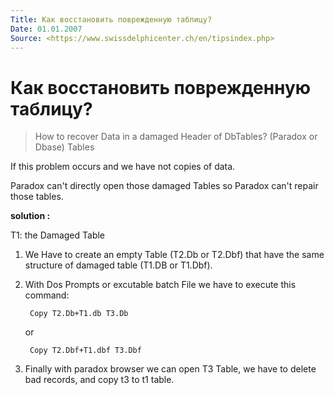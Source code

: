 ```yaml
---
Title: Как восстановить поврежденную таблицу?
Date: 01.01.2007
Source: <https://www.swissdelphicenter.ch/en/tipsindex.php>
---
```



Как восстановить поврежденную таблицу?
======================================

> How to recover Data in a damaged Header of DbTables?
> (Paradox or Dbase) Tables

If this problem occurs and we have not copies of data.

Paradox can\'t directly open those damaged Tables so
Paradox can\'t repair those tables.

**solution :**

T1: the Damaged Table

1. We Have to create an empty Table (T2.Db or T2.Dbf)
that have the same structure of damaged table (T1.DB or T1.Dbf).

2. With Dos Prompts or excutable batch File we have to
execute this command:

        Copy T2.Db+T1.db T3.Db

    or

        Copy T2.Dbf+T1.dbf T3.Dbf

3. Finally with paradox browser we can open T3 Table,
we have to delete bad records,
and copy t3 to t1 table.

